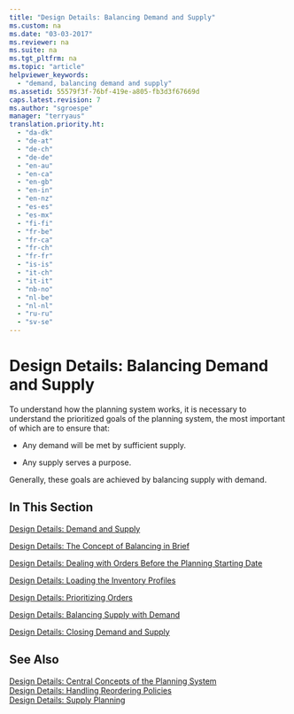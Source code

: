 ```yaml
---
title: "Design Details: Balancing Demand and Supply"
ms.custom: na
ms.date: "03-03-2017"
ms.reviewer: na
ms.suite: na
ms.tgt_pltfrm: na
ms.topic: "article"
helpviewer_keywords: 
  - "demand, balancing demand and supply"
ms.assetid: 55579f3f-76bf-419e-a805-fb3d3f67669d
caps.latest.revision: 7
ms.author: "sgroespe"
manager: "terryaus"
translation.priority.ht: 
  - "da-dk"
  - "de-at"
  - "de-ch"
  - "de-de"
  - "en-au"
  - "en-ca"
  - "en-gb"
  - "en-in"
  - "en-nz"
  - "es-es"
  - "es-mx"
  - "fi-fi"
  - "fr-be"
  - "fr-ca"
  - "fr-ch"
  - "fr-fr"
  - "is-is"
  - "it-ch"
  - "it-it"
  - "nb-no"
  - "nl-be"
  - "nl-nl"
  - "ru-ru"
  - "sv-se"
---
```

# Design Details: Balancing Demand and Supply
To understand how the planning system works, it is necessary to understand the prioritized goals of the planning system, the most important of which are to ensure that:  
  
-   Any demand will be met by sufficient supply.  
  
-   Any supply serves a purpose.  
  
 Generally, these goals are achieved by balancing supply with demand.  
  
## In This Section  
 [Design Details: Demand and Supply](../ApplicationDesign/design-details-demand-and-supply.md)  
  
 [Design Details: The Concept of Balancing in Brief](../ApplicationDesign/design-details-the-concept-of-balancing-in-brief.md)  
  
 [Design Details: Dealing with Orders Before the Planning Starting Date](../ApplicationDesign/design-details-dealing-with-orders-before-the-planning-starting-date.md)  
  
 [Design Details: Loading the Inventory Profiles](../ApplicationDesign/design-details-loading-the-inventory-profiles.md)  
  
 [Design Details: Prioritizing Orders](../ApplicationDesign/design-details-prioritizing-orders.md)  
  
 [Design Details: Balancing Supply with Demand](../ApplicationDesign/design-details-balancing-supply-with-demand.md)  
  
 [Design Details: Closing Demand and Supply](../ApplicationDesign/design-details-closing-demand-and-supply.md)  
  
## See Also  
 [Design Details: Central Concepts of the Planning System](../ApplicationDesign/design-details-central-concepts-of-the-planning-system.md)   
 [Design Details: Handling Reordering Policies](../ApplicationDesign/design-details-handling-reordering-policies.md)   
 [Design Details: Supply Planning](../ApplicationDesign/design-details-supply-planning.md)